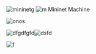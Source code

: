 ![mininetg](https://github.com/uzayisinalici/final-project/assets/91671512/0b9c0bdc-285a-4c1d-9b7b-8fcf5711c4ed)
![m](https://github.com/uzayisinalici/final-project/assets/91671512/433bb791-59c2-499d-bf57-b090fc9a98cd)
Mininet Machine

![onos](https://github.com/uzayisinalici/final-project/assets/91671512/40133c3e-0e91-470e-8724-7e3a0674b084)

![dfgdfgfd](https://github.com/uzayisinalici/final-project/assets/91671512/4cf2bfa4-3a07-412c-9f56-818684e6c330)![dsfd](https://github.com/uzayisinalici/final-project/assets/91671512/d051c114-5be2-4299-8e42-c6cdf621332d)

![f](https://github.com/uzayisinalici/final-project/assets/91671512/62453615-81ab-4a02-a92f-fc3411ff31d8)
